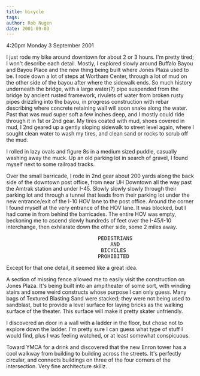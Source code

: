 ```yaml
---
title: bicycle
tags: 
author: Rob Nugen
date: 2001-09-03
---
```


<p class=date>4:20pm Monday 3 September 2001</p>

<p>I just rode my bike around downtown for about 2 or 3 hours.  I'm pretty tired; I won't describe each detail.  Mostly, I explored slowly around Buffalo Bayou and Bayou Place and the new thing being built where Jones Plaza used to be.  I rode down a lot of steps at Wortham Center, through a lot of mud on the other side of the bayou after where the sidewalk ends.  So much history underneath the bridge, with a large water(?) pipe suspended from the bridge by ancient rusted framework, rivulets of water from broken rusty pipes drizzling into the bayou, in progress construction with rebar describing where concrete retaining wall will soon snake along the water.  Past that was mud super soft a few inches deep, and I mostly could ride through it in 1st or 2nd gear.  My tires coated with mud, shoes covered in mud, I 2nd geared up a gently sloping sidewalk to street level again, where I sought clean water to wash my tires, and clean sand or rocks to scrub off the mud.</p>

<p>I rolled in lazy ovals and figure 8s in a medium sized puddle, casually washing away the muck.  Up an old parking lot in search of gravel, I found myself next to some railroad tracks.</p>

<p>Over the small barricade, I rode in 2nd gear about 200 yards along the back side of the downtown post office, from near UH Downtown all the way past the Amtrak station and under I-45.  Slowly slowly slowly through their parking lot and through a tunnel that leads from their parking lot under the new entrance/exit of the I-10 HOV lane to the post office.  Around the corner I found myself at the very entrance of the HOV lane.  It was blocked, but I had come in from behind the barricades.  The entire HOV was empty, beckoning me to ascend slowly hundreds of feet over the I-45/I-10 interchange, then exhilarate down the other side, some 2 miles away.</p>

<pre>
                             PEDESTRIANS
                                 AND
                              BICYCLES
                             PROHIBITED
</pre>

<p>Except for that one detail, it seemed like a great idea.</p>

<p>A section of missing fence allowed me to easily visit the construction on Jones Plaza.  It's being built into an ampitheater of some sort, with winding stairs and some weird constructs whose purpose I can only guess.  Many bags of Textured Blasting Sand were stacked; they were not being used to sandblast, but to provide a level surface for laying bricks as the walking surface of the theater.  This surface will make it pretty skater unfriendly.</p>

<p>I discovered an door in a wall with a ladder in the floor, but chose not to explore down the ladder.  I'm pretty sure I can guess what type of stuff I would find, plus I was feeling watched, or at least somewhat conspicuous.</p>

<p>Toward YMCA for a drink and discovered that the new Enron tower has a cool walkway from building to building across the streets.  It's perfectly circular, and connects buildings on three of the four corners of the intersection.  Very fine architecture skillz.
